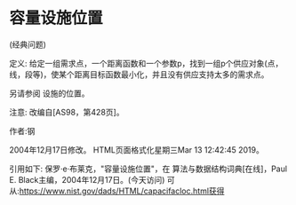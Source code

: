 # 容量设施位置


(经典问题)



定义:
给定一组需求点，一个距离函数和一个参数p，找到一组p个供应对象(点，线，段等)，使某个距离目标函数最小化，并且没有供应支持太多的需求点。



另请参阅
设施的位置。



注意:
改编自[AS98，第428页]。


作者:钢







2004年12月17日修改。
HTML页面格式化星期三Mar 13 12:42:45 2019。



引用如下:
保罗·e·布莱克，"容量设施位置"，在
算法与数据结构词典[在线]，Paul E. Black主编，2004年12月17日。(今天访问)
可从:https://www.nist.gov/dads/HTML/capacifacloc.html获得
